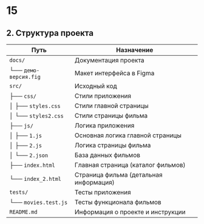# 15

## 2. Структура проекта

| Путь | Назначение |
|------|------------|
| `docs/` | Документация проекта |
| └── `демо-версия.fig` | Макет интерфейса в Figma |
| `src/` | Исходный код |
| ├── `css/` | Стили приложения |
| │   ├── `styles.css` | Стили главной страницы |
| │   └── `styles2.css` | Стили страницы фильма |
| ├── `js/` | Логика приложения |
| │   ├── `1.js` | Основная логика главной страницы |
| │   ├── `2.js` | Логика страницы фильма |
| │   └── `2.json` | База данных фильмов |
| ├── `index.html` | Главная страница (каталог фильмов) |
| └── `index_2.html` | Страница фильма (детальная информация) |
| `tests/` | Тесты приложения |
| └── `movies.test.js` | Тесты функционала фильмов |
| `README.md` | Информация о проекте и инструкции |
